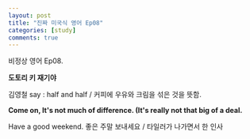 ```yaml
---
layout: post
title: "진짜 미국식 영어 Ep08"
categories: [study]
comments: true
---
```


비정상 영어 Ep08. 

<b> 도토리 키 재기야 </b>

김영철 say : half and half / 커피에 우유와 크림을 섞은 것을 뜻함.

<b> Come on, It's not much of difference. &#40;It's really not that big of a deal.</b>

Have a good weekend. 좋은 주말 보내세요 / 타일러가 나가면서 한 인사 
